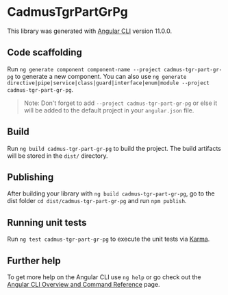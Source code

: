 # CadmusTgrPartGrPg

This library was generated with [Angular CLI](https://github.com/angular/angular-cli) version 11.0.0.

## Code scaffolding

Run `ng generate component component-name --project cadmus-tgr-part-gr-pg` to generate a new component. You can also use `ng generate directive|pipe|service|class|guard|interface|enum|module --project cadmus-tgr-part-gr-pg`.
> Note: Don't forget to add `--project cadmus-tgr-part-gr-pg` or else it will be added to the default project in your `angular.json` file. 

## Build

Run `ng build cadmus-tgr-part-gr-pg` to build the project. The build artifacts will be stored in the `dist/` directory.

## Publishing

After building your library with `ng build cadmus-tgr-part-gr-pg`, go to the dist folder `cd dist/cadmus-tgr-part-gr-pg` and run `npm publish`.

## Running unit tests

Run `ng test cadmus-tgr-part-gr-pg` to execute the unit tests via [Karma](https://karma-runner.github.io).

## Further help

To get more help on the Angular CLI use `ng help` or go check out the [Angular CLI Overview and Command Reference](https://angular.io/cli) page.

